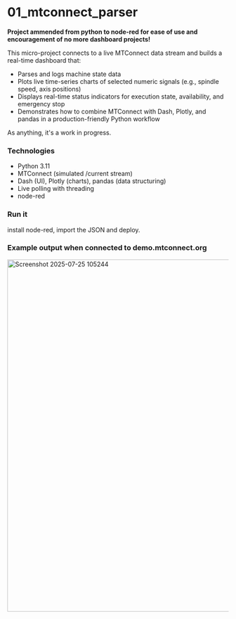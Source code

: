 # 01_mtconnect_parser

**Project ammended from python to node-red for ease of use and encouragement of no more dashboard projects!**

This micro-project connects to a live MTConnect data stream and builds a real-time dashboard that:
- Parses and logs machine state data
- Plots live time-series charts of selected numeric signals (e.g., spindle speed, axis positions)
- Displays real-time status indicators for execution state, availability, and emergency stop
- Demonstrates how to combine MTConnect with Dash, Plotly, and pandas in a production-friendly Python workflow

As anything, it's a work in progress.

### Technologies
- Python 3.11
- MTConnect (simulated /current stream)
- Dash (UI), Plotly (charts), pandas (data structuring)
- Live polling with threading
- node-red

### Run it
install node-red, import the JSON and deploy. 

### Example output when connected to demo.mtconnect.org
<img width="1664" height="800" alt="Screenshot 2025-07-25 105244" src="https://github.com/user-attachments/assets/dfb81184-225d-43b2-9172-f69ad989893d" />

